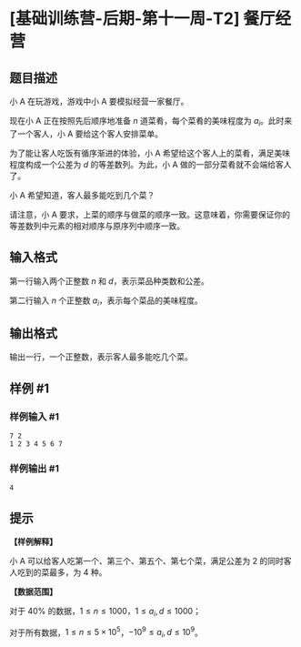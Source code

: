 # [基础训练营-后期-第十一周-T2] 餐厅经营

## 题目描述

小 A 在玩游戏，游戏中小 A 要模拟经营一家餐厅。

现在小 A 正在按照先后顺序地准备 $n$ 道菜肴，每个菜肴的美味程度为 $a_i$。此时来了一个客人，小 A 要给这个客人安排菜单。

为了能让客人吃饭有循序渐进的体验，小 A 希望给这个客人上的菜肴，满足美味程度构成一个公差为 $d$ 的等差数列。为此，小 A 做的一部分菜肴就不会端给客人了。

小 A 希望知道，客人最多能吃到几个菜？

请注意，小 A 要求，上菜的顺序与做菜的顺序一致。这意味着，你需要保证你的等差数列中元素的相对顺序与原序列中顺序一致。

## 输入格式

第一行输入两个正整数 $n$ 和 $d$，表示菜品种类数和公差。

第二行输入 $n$ 个正整数 $a_i$，表示每个菜品的美味程度。

## 输出格式

输出一行，一个正整数，表示客人最多能吃几个菜。

## 样例 #1

### 样例输入 #1

```
7 2
1 2 3 4 5 6 7
```

### 样例输出 #1

```
4
```

## 提示

**【样例解释】**

小 A 可以给客人吃第一个、第三个、第五个、第七个菜，满足公差为 $2$ 的同时客人吃到的菜最多，为 $4$ 种。

**【数据范围】**

对于 $40\%$ 的数据，$1 \leq n \leq 1000$，$1 \leq a_i,d \leq 1000$；

对于所有数据，$1 \leq n\leq 5\times 10^5$，$-10^9 \leq a_i,d \leq 10^9$。